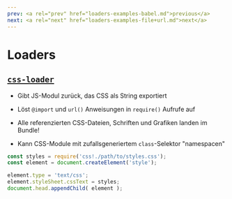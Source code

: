 ```yaml
---
prev: <a rel="prev" href="loaders-examples-babel.md">previous</a>
next: <a rel="next" href="loaders-examples-file+url.md">next</a>
---
```


# Loaders

## [`css-loader`](https://github.com/webpack/css-loader)

- Gibt JS-Modul zurück, das CSS als String exportiert

- Löst `@import` und `url()` Anweisungen in `require()` Aufrufe auf

- Alle referenzierten CSS-Dateien, Schriften und Grafiken landen im Bundle!

- Kann CSS-Module mit zufallsgeneriertem `class`-Selektor "namespacen"

```js
const styles = require('css!./path/to/styles.css');
const element = document.createElement('style');

element.type = 'text/css';
element.styleSheet.cssText = styles;
document.head.appendChild( element );
```
<!--{data-bespoke-bullet}-->
